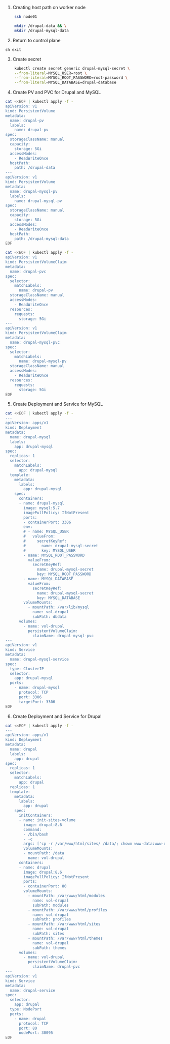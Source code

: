 

1. Creating host path on worker node

```sh
	ssh node01

	mkdir /drupal-data && \
	mkdir /drupal-mysql-data
```

2. Return to control plane

```sh exit ```

3. Create secret

```sh	
	kubectl create secret generic drupal-mysql-secret \
	--from-literal=MYSQL_USER=root \
	--from-literal=MYSQL_ROOT_PASSWORD=root-password \
	--from-literal=MYSQL_DATABASE=drupal-database	
```

4. Create PV and PVC for Drupal and MySQL

```sh
cat <<EOF | kubectl apply -f -
apiVersion: v1
kind: PersistentVolume
metadata:
  name: drupal-pv
  labels:
    name: drupal-pv
spec:
  storageClassName: manual
  capacity:
    storage: 5Gi
  accessModes:
    - ReadWriteOnce
  hostPath:
    path: /drupal-data
---
apiVersion: v1
kind: PersistentVolume
metadata:
  name: drupal-mysql-pv
  labels:
    name: drupal-mysql-pv
spec:
  storageClassName: manual
  capacity:
    storage: 5Gi
  accessModes:
    - ReadWriteOnce
  hostPath:
    path: /drupal-mysql-data
EOF
```

```sh
cat <<EOF | kubectl apply -f -
apiVersion: v1
kind: PersistentVolumeClaim
metadata:
  name: drupal-pvc
spec:
  selector: 
    matchLabels: 
      name: drupal-pv
  storageClassName: manual
  accessModes:
    - ReadWriteOnce
  resources:
    requests:
      storage: 5Gi
---      
apiVersion: v1
kind: PersistentVolumeClaim
metadata:
  name: drupal-mysql-pvc
spec:
  selector: 
    matchLabels: 
      name: drupal-mysql-pv
  storageClassName: manual
  accessModes:
    - ReadWriteOnce
  resources:
    requests:
      storage: 5Gi
EOF
```

5. Create Deployment and Service for MySQL

```sh
cat <<EOF | kubectl apply -f -
---
apiVersion: apps/v1
kind: Deployment
metadata:
  name: drupal-mysql
  labels:
    app: drupal-mysql
spec:
  replicas: 1
  selector:
    matchLabels:
      app: drupal-mysql
  template:
    metadata:
      labels:
        app: drupal-mysql        
    spec:
      containers:
      - name: drupal-mysql
        image: mysql:5.7
        imagePullPolicy: IfNotPresent
        ports:
        - containerPort: 3306
        env:
        # - name: MYSQL_USER
        #   valueFrom:
        #     secretKeyRef:
        #       name: drupal-mysql-secret
        #       key: MYSQL_USER
        - name: MYSQL_ROOT_PASSWORD
          valueFrom:
            secretKeyRef:
              name: drupal-mysql-secret
              key: MYSQL_ROOT_PASSWORD
        - name: MYSQL_DATABASE
          valueFrom:
            secretKeyRef:
              name: drupal-mysql-secret
              key: MYSQL_DATABASE
        volumeMounts:
          - mountPath: /var/lib/mysql
            name: vol-drupal
            subPath: dbdata      
      volumes:
        - name: vol-drupal
          persistentVolumeClaim:
            claimName: drupal-mysql-pvc
---
apiVersion: v1
kind: Service
metadata:
  name: drupal-mysql-service
spec:
  type: ClusterIP
  selector:
    app: drupal-mysql
  ports:
    - name: drupal-mysql
      protocol: TCP
      port: 3306
      targetPort: 3306       
EOF
```

6. Create Deployment and Service for Drupal

```sh
cat <<EOF | kubectl apply -f -
---
apiVersion: apps/v1
kind: Deployment
metadata:
  name: drupal
  labels:
    app: drupal
spec:
  replicas: 1
  selector:
    matchLabels:
      app: drupal
  replicas: 1
  template:
    metadata:
      labels:
        app: drupal        
    spec:
      initContainers:
      - name: init-sites-volume
        image: drupal:8.6
        command:
        - /bin/bash
        - -c
        args: ['cp -r /var/www/html/sites/ /data/; chown www-data:www-data /data/ -R']
        volumeMounts:
        - mountPath: /data
          name: vol-drupal
      containers:
      - name: drupal
        image: drupal:8.6
        imagePullPolicy: IfNotPresent
        ports:
        - containerPort: 80
        volumeMounts:
          - mountPath: /var/www/html/modules
            name: vol-drupal
            subPath: modules
          - mountPath: /var/www/html/profiles
            name: vol-drupal
            subPath: profiles        
          - mountPath: /var/www/html/sites
            name: vol-drupal
            subPath: sites  
          - mountPath: /var/www/html/themes
            name: vol-drupal
            subPath: themes  
      volumes:
        - name: vol-drupal
          persistentVolumeClaim:
            claimName: drupal-pvc
---
apiVersion: v1
kind: Service
metadata:
  name: drupal-service
spec:
  selector:
    app: drupal
  type: NodePort
  ports:
    - name: drupal
      protocol: TCP
      port: 80
      nodePort: 30095
EOF
```




